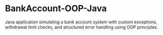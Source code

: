 # BankAccount-OOP-Java
Java application simulating a bank account system with custom exceptions, withdrawal limit checks, and structured error handling using OOP principles.
